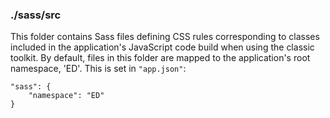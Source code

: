 ### ./sass/src

This folder contains Sass files defining CSS rules corresponding to classes
included in the application's JavaScript code build when using the classic toolkit.
By default, files in this folder are mapped to the application's root namespace, 'ED'.
This is set in `"app.json"`:

    "sass": {
        "namespace": "ED"
    }